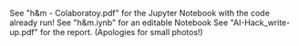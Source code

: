 See "h&m - Colaboratoy.pdf" for the Jupyter Notebook with the code already run!
See "h&m.iynb" for an editable Notebook
See "AI-Hack_write-up.pdf" for the report. (Apologies for small photos!)

